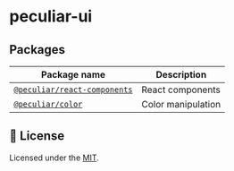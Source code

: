 # peculiar-ui

## Packages

| Package name | Description |
| --- | --- |
| [`@peculiar/react-components`](./packages/react-components) | React components |
| [`@peculiar/color`](./packages/color) | Color manipulation |

## 📝 License

Licensed under the [MIT](/LICENSE).